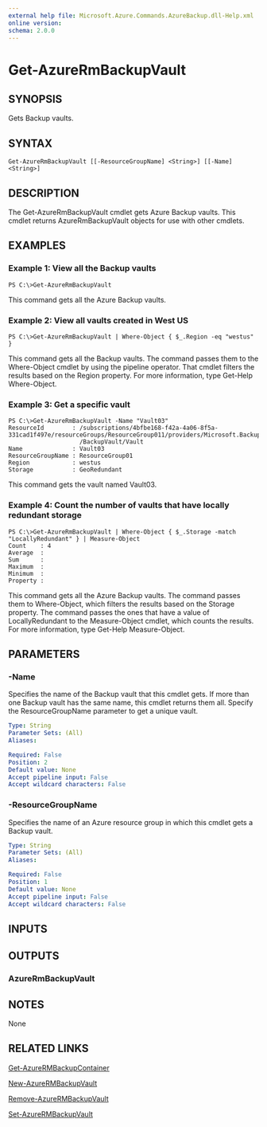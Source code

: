 ```yaml
---
external help file: Microsoft.Azure.Commands.AzureBackup.dll-Help.xml
online version: 
schema: 2.0.0
---
```


# Get-AzureRmBackupVault
## SYNOPSIS
Gets Backup vaults.

## SYNTAX

```
Get-AzureRmBackupVault [[-ResourceGroupName] <String>] [[-Name] <String>]
```

## DESCRIPTION
The Get-AzureRmBackupVault cmdlet gets Azure Backup vaults.
This cmdlet returns AzureRmBackupVault objects for use with other cmdlets.

## EXAMPLES

### Example 1: View all the Backup vaults
```
PS C:\>Get-AzureRmBackupVault
```

This command gets all the Azure Backup vaults.

### Example 2: View all vaults created in West US
```
PS C:\>Get-AzureRmBackupVault | Where-Object { $_.Region -eq "westus" }
```

This command gets all the Backup vaults.
The command passes them to the Where-Object cmdlet by using the pipeline operator.
That cmdlet filters the results based on the Region property.
For more information, type Get-Help Where-Object.

### Example 3: Get a specific vault
```
PS C:\>Get-AzureRmBackupVault -Name "Vault03"
ResourceId        : /subscriptions/4bfbe168-f42a-4a06-8f5a-331cad1f497e/resourceGroups/ResourceGroup011/providers/Microsoft.Backup
                    /BackupVault/Vault
Name              : Vault03
ResourceGroupName : ResourceGroup01
Region            : westus
Storage           : GeoRedundant
```

This command gets the vault named Vault03.

### Example 4: Count the number of vaults that have locally redundant storage
```
PS C:\>Get-AzureRmBackupVault | Where-Object { $_.Storage -match "LocallyRedundant" } | Measure-Object
Count    : 4
Average  :
Sum      :
Maximum  :
Minimum  :
Property :
```

This command gets all the Azure Backup vaults.
The command passes them to Where-Object, which filters the results based on the Storage property.
The command passes the ones that have a value of LocallyRedundant to the Measure-Object cmdlet, which counts the results.
For more information, type Get-Help Measure-Object.

## PARAMETERS

### -Name
Specifies the name of the Backup vault that this cmdlet gets.
If more than one Backup vault has the same name, this cmdlet returns them all.
Specify the ResourceGroupName parameter to get a unique vault.

```yaml
Type: String
Parameter Sets: (All)
Aliases: 

Required: False
Position: 2
Default value: None
Accept pipeline input: False
Accept wildcard characters: False
```

### -ResourceGroupName
Specifies the name of an Azure resource group in which this cmdlet gets a Backup vault.

```yaml
Type: String
Parameter Sets: (All)
Aliases: 

Required: False
Position: 1
Default value: None
Accept pipeline input: False
Accept wildcard characters: False
```

## INPUTS

## OUTPUTS

### AzureRmBackupVault

## NOTES
None

## RELATED LINKS

[Get-AzureRMBackupContainer]()

[New-AzureRMBackupVault]()

[Remove-AzureRMBackupVault]()

[Set-AzureRMBackupVault]()

